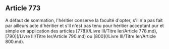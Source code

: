 Article 773
----
A défaut de sommation, l'héritier conserve la faculté d'opter, s'il n'a pas fait
par ailleurs acte d'héritier et s'il n'est pas tenu pour héritier acceptant pur
et simple en application des articles [778](/Livre III/Titre Ier/Article 778.md), [790](/Livre III/Titre Ier/Article 790.md) ou [800](/Livre III/Titre Ier/Article 800.md).
